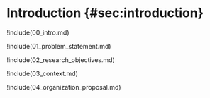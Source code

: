 # Introduction {#sec:introduction}

!include(00_intro.md)

!include(01_problem_statement.md)

!include(02_research_objectives.md)

!include(03_context.md)

!include(04_organization_proposal.md)
